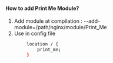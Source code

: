#### How to add Print Me Module? 
 1. Add module at compilation : --add-module=/path/nginx/module/Print_Me
 2. Use in config file
 ```bash
         location / {
             print_me;
         }
 ```
 
 